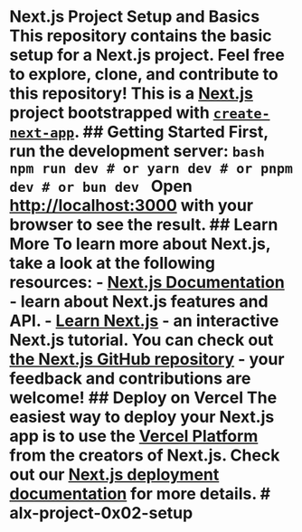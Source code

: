 # Next.js Project Setup and Basics This repository contains the basic setup for a Next.js project. Feel free to explore, clone, and contribute to this repository! This is a [Next.js](https://nextjs.org) project bootstrapped with [`create-next-app`](https://nextjs.org/docs/pages/api-reference/create-next-app). ## Getting Started First, run the development server: ```bash npm run dev # or yarn dev # or pnpm dev # or bun dev ``` Open [http://localhost:3000](http://localhost:3000) with your browser to see the result. ## Learn More To learn more about Next.js, take a look at the following resources: - [Next.js Documentation](https://nextjs.org/docs) - learn about Next.js features and API. - [Learn Next.js](https://nextjs.org/learn-pages-router) - an interactive Next.js tutorial. You can check out [the Next.js GitHub repository](https://github.com/vercel/next.js) - your feedback and contributions are welcome! ## Deploy on Vercel The easiest way to deploy your Next.js app is to use the [Vercel Platform](https://vercel.com/new?utm_medium=default-template&filter=next.js&utm_source=create-next-app&utm_campaign=create-next-app-readme) from the creators of Next.js. Check out our [Next.js deployment documentation](https://nextjs.org/docs/pages/building-your-application/deploying) for more details. # alx-project-0x02-setup
